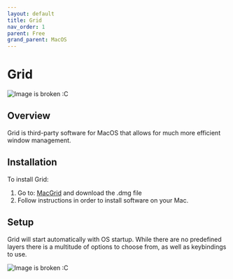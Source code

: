 ```yaml
---
layout: default
title: Grid
nav_order: 1
parent: Free
grand_parent: MacOS
---
```


# Grid

![Image is broken :C](../assets/images/grid.jpg)

## Overview
Grid is third-party software for MacOS that allows for much more efficient window management.
## Installation
To install Grid:

1. Go to:
   [MacGrid](https://macgrid.app) and download the .dmg file
2. Follow instructions in order to install software on your Mac.

## Setup

Grid will start automatically with OS startup.
While there are no predefined layers there is a multitude of options to choose from, as well as keybindings to use.

![Image is broken :C](../assets/images/grid-taskbar-menu.jpg)